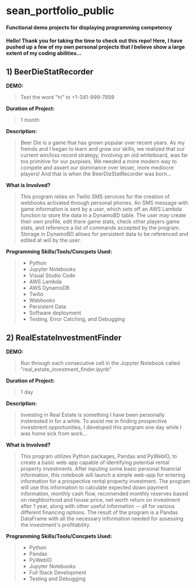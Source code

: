 # sean_portfolio_public

#### Functional demo projects for displaying programming competency

#### Hello! Thank you for taking the time to check out this repo! Here, I have pushed up a few of my own personal projects that I believe show a large extent of my coding abilities... 

## 1) BeerDieStatRecorder

**DEMO:**
> Text the word "hi" to +1-341-999-7859

**Duration of Project:**
>1 month

**Description:**

>Beer Die is a game that has grown popular over recent years. As my freinds and I began to learn and grow our skills, we realized that our current win/loss record strategy, involving an old whiteboard, was far too primitive for our purpises. We needed a more modern way to compete and assert our dominance over lesser, more mediocre players! And that is when the BeerDieStatRecorder was born...

**What is Involved?**

>This program relies on Twilio SMS services for the creation of webhooks activated through personal phones. An SMS message with game information is sent by a user, which sets off an AWS Lambda function to store the data in a DynamoBD table. The user may create their own profile, edit there game stats, check other players game stats, and reference a list of commands accepted by the program. Storage in DynamoBD allows for persistent data to be referenced and edited at will by the user.

**Programming Skills/Tools/Concpets Used:**

>- Python
>- Jupyter Notebooks 
>- Visual Studio Code
>- AWS Lambda
>- AWS DynamoDB
>- Twilio
>- Webhooks
>- Persistent Data
>- Software deployment
>- Testing, Error Catching, and Debugging

## 2) RealEstateInvestmentFinder

**DEMO:**
> Run through each consecutive cell in the Jupyter Notebook called "real_estate_investment_finder.ipynb"

**Duration of Project:**
>1 day

**Description:**

>Investing in Real Estate is something I have been personally insterested in for a while. To assist me in finding prospective investment opportunities, I developed this program one day while I was home sick from work...

**What is Involved?**

>This program utilizes Python packages, Pandas and PyWebIO, to create a basic web-app capable of identifying potential rental property investments. After inputing some basic personal financial information, this notebook will launch a simple web-app for entering information for a prospective rental property investment. The program will use this information to calculate expected down payment information, monthly cash flow, recomended monthly reserves based on nieghborhood and house price, net worth return on investment after 1 year, along with other useful information -- all for various different financing options. The result of the program is a Pandas DataFrame with all the necessary information needed for assessing the investment's profitability. 

**Programming Skills/Tools/Concpets Used:**

>- Python
>-   Pandas
>-   PyWebIO
>- Jupyter Notebooks
>- Full Stack Development
>- Testing and Debugging


